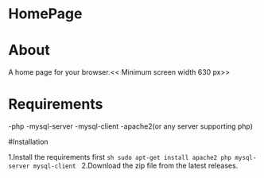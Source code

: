 # HomePage

# About
A home page for your browser.<< Minimum screen width 630 px>>

# Requirements
  
  -php 
  -mysql-server
  -mysql-client
  -apache2(or any server supporting php)

#Installation 
    
  1.Install the requirements first
    ```sh
       sudo apt-get install apache2 php mysql-server mysql-client
    ```
  2.Download the zip file from the latest releases.

  
